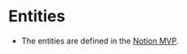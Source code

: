 # Entities

- The entities are defined in the [Notion MVP](https://www.notion.so/jirachai/Hack-go-th-Wiki-d269dc5943934c23a7ef7427537fcea2).
